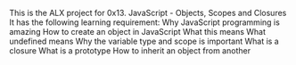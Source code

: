 This is the ALX project for 0x13. JavaScript - Objects, Scopes and Closures
It has the following learning requirement:
Why JavaScript programming is amazing
How to create an object in JavaScript
What this means
What undefined means
Why the variable type and scope is important
What is a closure
What is a prototype
How to inherit an object from another
